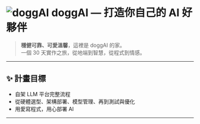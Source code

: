 # ![doggAI](images/doggAItitle.png) doggAI — 打造你自己的 AI 好夥伴

> **穩健可靠、可愛溫馨**，這裡是 doggAI 的家。  
> 一個 30 天實作之旅，從地端到智慧，從程式到情感。

---

## ✨ 計畫目標

- 自架 LLM 平台完整流程
- 從硬體選型、架構部署、模型管理、再到測試與優化
- 用愛寫程式，用心部署 AI

---
